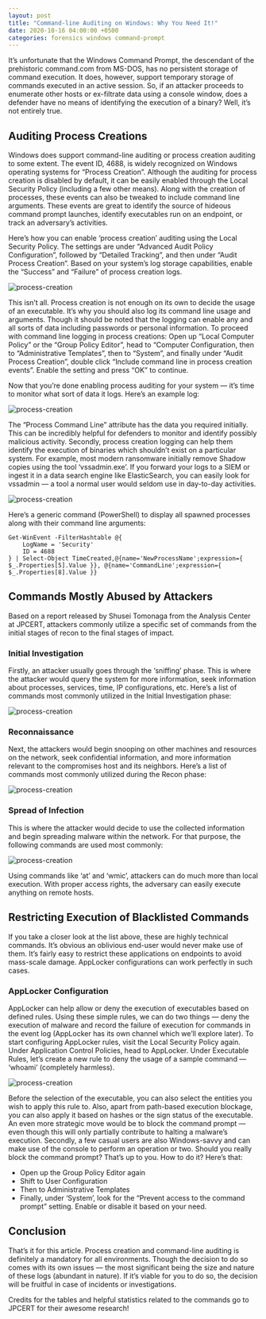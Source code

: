```yaml
---
layout: post
title: "Command-line Auditing on Windows: Why You Need It!"
date: 2020-10-16 04:00:00 +0500
categories: forensics windows command-prompt
---
```


It’s unfortunate that the Windows Command Prompt, the descendant of the prehistoric command.com from MS-DOS, has no persistent storage of command execution. It does, however, support temporary storage of commands executed in an active session. So, if an attacker proceeds to enumerate other hosts or ex-filtrate data using a console window, does a defender have no means of identifying the execution of a binary? Well, it’s not entirely true.

## Auditing Process Creations

Windows does support command-line auditing or process creation auditing to some extent. The event ID, 4688, is widely recognized on Windows operating systems for “Process Creation”. Although the auditing for process creation is disabled by default, it can be easily enabled through the Local Security Policy (including a few other means). Along with the creation of processes, these events can also be tweaked to include command line arguments. These events are great to identify the source of hideous command prompt launches, identify executables run on an endpoint, or track an adversary’s activities.

Here’s how you can enable ‘process creation’ auditing using the Local Security Policy. The settings are under “Advanced Audit Policy Configuration”, followed by “Detailed Tracking”, and then under “Audit Process Creation”. Based on your system’s log storage capabilities, enable the “Success” and “Failure” of process creation logs.

![process-creation](/assets/win-cmd-history/process-creation.png)

This isn’t all. Process creation is not enough on its own to decide the usage of an executable. It’s why you should also log its command line usage and arguments. Though it should be noted that the logging can enable any and all sorts of data including passwords or personal information. To proceed with command line logging in process creations: Open up “Local Computer Policy” or the “Group Policy Editor”, head to “Computer Configuration, then to “Administrative Templates”, then to “System”, and finally under “Audit Process Creation”, double click “Include command line in process creation events”. Enable the setting and press “OK” to continue.

Now that you’re done enabling process auditing for your system — it’s time to monitor what sort of data it logs. Here’s an example log:

![process-creation](/assets/win-cmd-history/cmdline-proc-creation.png)


The “Process Command Line” attribute has the data you required initially. This can be incredibly helpful for defenders to monitor and identify possibly malicious activity. Secondly, process creation logging can help them identify the execution of binaries which shouldn’t exist on a particular system. For example, most modern ransomware initially remove Shadow copies using the tool ‘vssadmin.exe’. If you forward your logs to a SIEM or ingest it in a data search engine like ElasticSearch, you can easily look for vssadmin — a tool a normal user would seldom use in day-to-day activities.

![process-creation](/assets/win-cmd-history/vssadmin.png)

Here’s a generic command (PowerShell) to display all spawned processes along with their command line arguments:

    Get-WinEvent -FilterHashtable @{
        LogName = 'Security'
        ID = 4688
    } | Select-Object TimeCreated,@{name='NewProcessName';expression={ $_.Properties[5].Value }}, @{name='CommandLine';expression={ $_.Properties[8].Value }}

## Commands Mostly Abused by Attackers

Based on a report released by Shusei Tomonaga from the Analysis Center at JPCERT, attackers commonly utilize a specific set of commands from the initial stages of recon to the final stages of impact.

### Initial Investigation
Firstly, an attacker usually goes through the ‘sniffing’ phase. This is where the attacker would query the system for more information, seek information about processes, services, time, IP configurations, etc. Here’s a list of commands most commonly utilized in the Initial Investigation phase:

![process-creation](/assets/win-cmd-history/top10_1.png)

### Reconnaissance
Next, the attackers would begin snooping on other machines and resources on the network, seek confidential information, and more information relevant to the compromises host and its neighbors. Here’s a list of commands most commonly utilized during the Recon phase:

![process-creation](/assets/win-cmd-history/top10_2.png)

### Spread of Infection
This is where the attacker would decide to use the collected information and begin spreading malware within the network. For that purpose, the following commands are used most commonly:

![process-creation](/assets/win-cmd-history/top10_3.png)

Using commands like ‘at’ and ‘wmic’, attackers can do much more than local execution. With proper access rights, the adversary can easily execute anything on remote hosts.

## Restricting Execution of Blacklisted Commands
If you take a closer look at the list above, these are highly technical commands. It’s obvious an oblivious end-user would never make use of them. It’s fairly easy to restrict these applications on endpoints to avoid mass-scale damage. AppLocker configurations can work perfectly in such cases.

### AppLocker Configuration

AppLocker can help allow or deny the execution of executables based on defined rules. Using these simple rules, we can do two things — deny the execution of malware and record the failure of execution for commands in the event log (AppLocker has its own channel which we’ll explore later). To start configuring AppLocker rules, visit the Local Security Policy again. Under Application Control Policies, head to AppLocker. Under Executable Rules, let’s create a new rule to deny the usage of a sample command — ‘whoami’ (completely harmless).

![process-creation](/assets/win-cmd-history/pathbased.png)

Before the selection of the executable, you can also select the entities you wish to apply this rule to. Also, apart from path-based execution blockage, you can also apply it based on hashes or the sign status of the executable. An even more strategic move would be to block the command prompt — even though this will only partially contribute to halting a malware’s execution. Secondly, a few casual users are also Windows-savvy and can make use of the console to perform an operation or two. Should you really block the command prompt? That’s up to you. How to do it? Here’s that:
- Open up the Group Policy Editor again
- Shift to User Configuration
- Then to Administrative Templates
- Finally, under ‘System’, look for the “Prevent access to the command prompt” setting. Enable or disable it based on your need.

## Conclusion
That’s it for this article. Process creation and command-line auditing is definitely a mandatory for all environments. Though the decision to do so comes with its own issues — the most significant being the size and nature of these logs (abundant in nature). If it’s viable for you to do so, the decision will be fruitful in case of incidents or investigations.

Credits for the tables and helpful statistics related to the commands go to JPCERT for their awesome research!